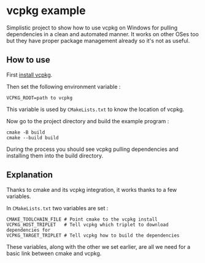# vcpkg example

Simplistic project to show how to use vcpkg on Windows for pulling dependencies in a clean and automated manner. It works on other OSes too but they have proper package management already so it's not as useful.

## How to use

First [install vcpkg](https://vcpkg.io/en/getting-started.html).

Then set the following environment variable :

    VCPKG_ROOT=path to vcpkg

This variable is used by `CMakeLists.txt` to know the location of vcpkg.

Now go to the project directory and build the example program :

    cmake -B build
    cmake --build build

During the process you should see vcpkg pulling dependencies and installing them into the build directory.

## Explanation

Thanks to cmake and its vcpkg integration, it works thanks to a few variables.

In `CMakeLists.txt` two variables are set :

    CMAKE_TOOLCHAIN_FILE # Point cmake to the vcpkg install
    VCPKG_HOST_TRIPLET   # Tell vcpkg which triplet to download dependencies for
    VCPKG_TARGET_TRIPLET # Tell vcpkg how to build the dependencies

These variables, along with the other we set earlier, are all we need for a basic link between cmake and vcpkg.